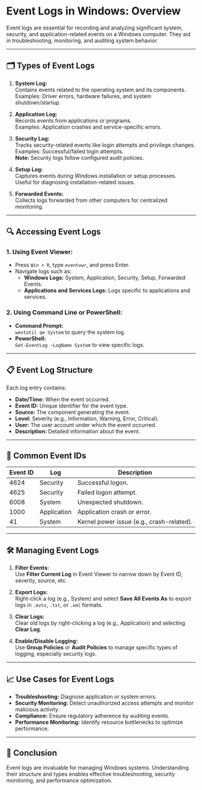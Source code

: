 # Event Logs in Windows: Overview  

Event logs are essential for recording and analyzing significant system, security, and application-related events on a Windows computer. They aid in troubleshooting, monitoring, and auditing system behavior.

---

## 🗂️ Types of Event Logs  

1. **System Log:**  
   Contains events related to the operating system and its components.  
   Examples: Driver errors, hardware failures, and system shutdown/startup.  

2. **Application Log:**  
   Records events from applications or programs.  
   Examples: Application crashes and service-specific errors.  

3. **Security Log:**  
   Tracks security-related events like login attempts and privilege changes.  
   Examples: Successful/failed login attempts.  
   **Note:** Security logs follow configured audit policies.  

4. **Setup Log:**  
   Captures events during Windows installation or setup processes.  
   Useful for diagnosing installation-related issues.  

5. **Forwarded Events:**  
   Collects logs forwarded from other computers for centralized monitoring.  

---

## 🔍 Accessing Event Logs  

### **1. Using Event Viewer:**  
- Press `Win + R`, type `eventvwr`, and press Enter.  
- Navigate logs such as:  
  - **Windows Logs:** System, Application, Security, Setup, Forwarded Events.  
  - **Applications and Services Logs:** Logs specific to applications and services.  

### **2. Using Command Line or PowerShell:**  
- **Command Prompt:**  
  `wevtutil qe System` to query the system log.  
- **PowerShell:**  
  `Get-EventLog -LogName System` to view specific logs.  

---

## 📋 Event Log Structure  

Each log entry contains:  
- **Date/Time:** When the event occurred.  
- **Event ID:** Unique identifier for the event type.  
- **Source:** The component generating the event.  
- **Level:** Severity (e.g., Information, Warning, Error, Critical).  
- **User:** The user account under which the event occurred.  
- **Description:** Detailed information about the event.  

---

## 🔑 Common Event IDs  

| **Event ID** | **Log**       | **Description**                          |
|--------------|---------------|------------------------------------------|
| 4624         | Security      | Successful logon.                        |
| 4625         | Security      | Failed logon attempt.                    |
| 6008         | System        | Unexpected shutdown.                     |
| 1000         | Application   | Application crash or error.              |
| 41           | System        | Kernel power issue (e.g., crash-related).|

---

## 🛠️ Managing Event Logs  

1. **Filter Events:**  
   Use **Filter Current Log** in Event Viewer to narrow down by Event ID, severity, source, etc.  

2. **Export Logs:**  
   Right-click a log (e.g., System) and select **Save All Events As** to export logs in `.evtx`, `.txt`, or `.xml` formats.  

3. **Clear Logs:**  
   Clear old logs by right-clicking a log (e.g., Application) and selecting **Clear Log**.  

4. **Enable/Disable Logging:**  
   Use **Group Policies** or **Audit Policies** to manage specific types of logging, especially security logs.  

---

## 📈 Use Cases for Event Logs  

- **Troubleshooting:** Diagnose application or system errors.  
- **Security Monitoring:** Detect unauthorized access attempts and monitor malicious activity.  
- **Compliance:** Ensure regulatory adherence by auditing events.  
- **Performance Monitoring:** Identify resource bottlenecks to optimize performance.  

---

## 🏁 Conclusion  

Event logs are invaluable for managing Windows systems. Understanding their structure and types enables effective troubleshooting, security monitoring, and performance optimization.  
